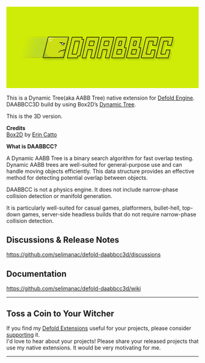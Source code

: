 
![DAABBCC3D](/.github/header830.png?raw=true)

This is a Dynamic Tree(aka AABB Tree) native extension for [Defold Engine](https://www.defold.com/).    
DAABBCC3D build by using Box2D’s [Dynamic Tree](https://box2d.org/documentation/md_collision.html#autotoc_md46).  

This is the 3D version. 

**Credits**  
[Box2D](https://github.com/erincatto/box2d) by  [Erin Catto](https://x.com/erin_catto)  


**What is DAABBCC?**

A Dynamic AABB Tree is a binary search algorithm for fast overlap testing. Dynamic AABB trees are well-suited for general-purpose use and can handle moving objects efficiently. This data structure provides an effective method for detecting potential overlap between objects.  

DAABBCC is not a physics engine. It does not include narrow-phase collision detection or manifold generation.  

It is particularly well-suited for casual games, platformers, bullet-hell, top-down games, server-side headless builds that do not require narrow-phase collision detection.  

## Discussions & Release Notes

https://github.com/selimanac/defold-daabbcc3d/discussions

## Documentation

https://github.com/selimanac/defold-daabbcc3d/wiki 

---

## Toss a Coin to Your Witcher
If you find my [Defold Extensions](https://github.com/selimanac) useful for your projects, please consider [supporting](https://github.com/sponsors/selimanac) it.  
I'd love to hear about your projects! Please share your released projects that use my native extensions. It would be very motivating for me.


---


